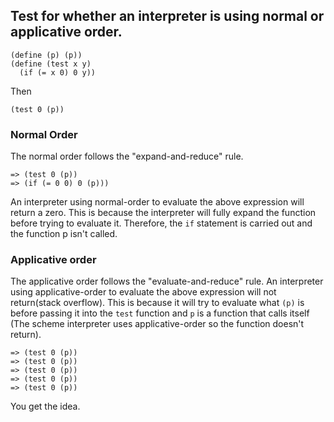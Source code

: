 ## Test for whether an interpreter is using normal or applicative order.
```
(define (p) (p))
(define (test x y)
  (if (= x 0) 0 y))
```

Then 
```
(test 0 (p))
```

### Normal Order

The normal order follows the "expand-and-reduce" rule.

```
=> (test 0 (p))
=> (if (= 0 0) 0 (p)))
```

An interpreter using normal-order to evaluate the above expression will return a zero.
This is because the interpreter will fully expand the function before trying to evaluate it. Therefore, the `if` statement is carried out and the function p isn't called.

### Applicative order

The applicative order follows the "evaluate-and-reduce" rule.
An interpreter using applicative-order to evaluate the above expression will not return(stack overflow).
This is because it will try to evaluate what `(p)` is before passing it into the `test` function and `p`
is a function that calls itself (The scheme interpreter uses applicative-order so the function doesn't return).

```
=> (test 0 (p))
=> (test 0 (p))
=> (test 0 (p))
=> (test 0 (p))
=> (test 0 (p))
```

You get the idea.